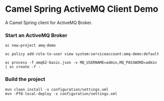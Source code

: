 # Camel Spring ActiveMQ Client Demo

A Camel Spring client for ActiveMQ Broker.


### Start an ActiveMQ Broker

    oc new-project amq-demo

    oc policy add-role-to-user view system:serviceaccount:amq-demo:default

    oc process -f amq62-basic.json -v MQ_USERNAME=admin,MQ_PASSWORD=admin | oc create -f -

### Build the project

    mvn clean install -s configuration/settings.xml
    mvn -Pf8-local-deploy -s configuration/settings.xml
